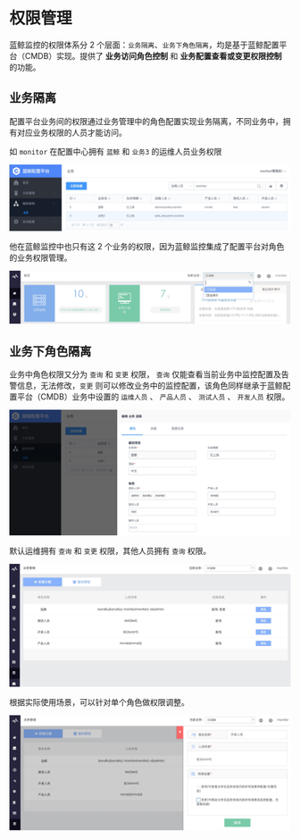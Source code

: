 # 权限管理

蓝鲸监控的权限体系分 2 个层面：`业务隔离`、`业务下角色隔离`，均是基于蓝鲸配置平台（CMDB）实现。提供了 **业务访问角色控制** 和  **业务配置查看或变更权限控制** 的功能。

## 业务隔离

配置平台业务间的权限通过业务管理中的角色配置实现业务隔离，不同业务中，拥有对应业务权限的人员才能访问。

如 `monitor` 在配置中心拥有 `蓝鲸` 和 `业务3` 的运维人员业务权限

![-w2020](../assets/15366502177069.jpg)

他在蓝鲸监控中也只有这 2 个业务的权限，因为蓝鲸监控集成了配置平台对角色的业务权限管理。

![-w2020](../assets/15366501008132.jpg)

## 业务下角色隔离

业务中角色权限又分为 `查询` 和 `变更` 权限， `查询` 仅能查看当前业务中监控配置及告警信息，无法修改，`变更` 则可以修改业务中的监控配置，该角色同样继承于蓝鲸配置平台（CMDB）业务中设置的 `运维人员` 、 `产品人员` 、 `测试人员` 、 `开发人员` 权限。

![-w2020](../assets/15366501925075.jpg)

默认运维拥有 `查询` 和 `变更` 权限，其他人员拥有 `查询` 权限。

![-w2020](../assets/15366502446589.jpg)

根据实际使用场景，可以针对单个角色做权限调整。

![-w2020](../assets/15366502906499.jpg)
